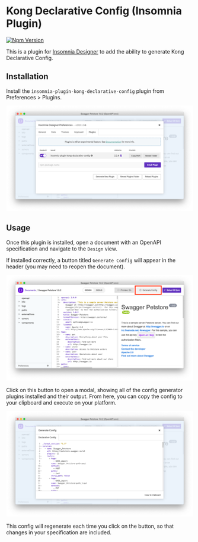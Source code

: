 # Kong Declarative Config (Insomnia Plugin)

[![Npm Version](https://img.shields.io/npm/v/insomnia-plugin-kong-declarative-config.svg)](https://www.npmjs.com/package/insomnia-plugin-kong-declarative-config)

This is a plugin for [Insomnia Designer](https://insomnia.rest) to add the ability to generate
Kong Declarative Config.

## Installation

Install the `insomnia-plugin-kong-declarative-config` plugin from Preferences > Plugins.

![](./assets/plugins.png)

## Usage

Once this plugin is installed, open a document with an OpenAPI specification and navigate to the `Design` view.

If installed correctly, a button titled `Generate Config` will appear in the header (you may need to reopen the document).

![](./assets/generateConfig.png)

Click on this button to open a modal, showing all of the config generator plugins installed and their output.
From here, you can copy the config to your clipboard and execute on your platform.

![](./assets/modal.png)

This config will regenerate each time you click on the button, so that changes in your specification are included.
